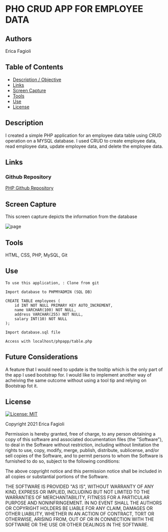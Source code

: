 # PHO CRUD APP FOR EMPLOYEE DATA

## Authors

Erica Fagioli

## Table of Contents

-   [Description / Objective](#description--objective)
-   [Links](#links)
-   [Screen Capture](#screen-capture)
-   [Tools](#tools)
-   [Use](#use)
-   [License](#license)

## Description

I created a simple PHP application for an employee data table using CRUD operation on a MYSQL database. I used CRUD to create employee data, read employee  data, update employee data, and delete the employee data.


## Links

### Github Repository

[PHP Github Repository](https://github.com/efagioli01/phpapp)


## Screen Capture

This screen capture depicts the information from the database 

![page](images/Capture.PNG)



## Tools

 HTML, CSS, PHP, MySQL, Git

## Use

```
To use this application, : Clone from git
```
```
Import database to PHPMYADMIN (SQL DB)

CREATE TABLE employees (
    id INT NOT NULL PRIMARY KEY AUTO_INCREMENT,
    name VARCHAR(100) NOT NULL,
    address VARCHAR(255) NOT NULL,
    salary INT(10) NOT NULL
);
```
```
Import database.sql file
```

```
Access with localhost/phpapp/table.php
```



## Future Considerations

A feature that I would need to update is the tooltip which is the only part of the 
app I used bootstrap for. I would like to implement another way of
acheiving the same outcome without using a tool tip and relying on 
Bootstrap fot it.




## License

[![License: MIT](https://img.shields.io/badge/License-MIT-yellow.svg)](https://opensource.org/licenses/MIT)

Copyright 2021 Erica Fagioli

Permission is hereby granted, free of charge, to any person obtaining a copy of this software and associated documentation files (the "Software"), to deal in the Software without restriction, including without limitation the rights to use, copy, modify, merge, publish, distribute, sublicense, and/or sell copies of the Software, and to permit persons to whom the Software is furnished to do so, subject to the following conditions:

The above copyright notice and this permission notice shall be included in all copies or substantial portions of the Software.

THE SOFTWARE IS PROVIDED "AS IS", WITHOUT WARRANTY OF ANY KIND, EXPRESS OR IMPLIED, INCLUDING BUT NOT LIMITED TO THE WARRANTIES OF MERCHANTABILITY, FITNESS FOR A PARTICULAR PURPOSE AND NONINFRINGEMENT. IN NO EVENT SHALL THE AUTHORS OR COPYRIGHT HOLDERS BE LIABLE FOR ANY CLAIM, DAMAGES OR OTHER LIABILITY, WHETHER IN AN ACTION OF CONTRACT, TORT OR OTHERWISE, ARISING FROM, OUT OF OR IN CONNECTION WITH THE SOFTWARE OR THE USE OR OTHER DEALINGS IN THE SOFTWARE.
